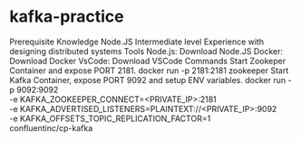 # kafka-practice

Prerequisite
Knowledge
Node.JS Intermediate level
Experience with designing distributed systems
Tools
Node.js: Download Node.JS
Docker: Download Docker
VsCode: Download VSCode
Commands
Start Zookeper Container and expose PORT 2181.
docker run -p 2181:2181 zookeeper
Start Kafka Container, expose PORT 9092 and setup ENV variables.
docker run -p 9092:9092 \
-e KAFKA_ZOOKEEPER_CONNECT=<PRIVATE_IP>:2181 \
-e KAFKA_ADVERTISED_LISTENERS=PLAINTEXT://<PRIVATE_IP>:9092 \
-e KAFKA_OFFSETS_TOPIC_REPLICATION_FACTOR=1 \
confluentinc/cp-kafka
